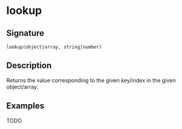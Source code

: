 # lookup

## Signature

`lookup(object|array, string|number)`

## Description

Returns the value corresponding to the given key/index in the given object/array.

## Examples

TODO

